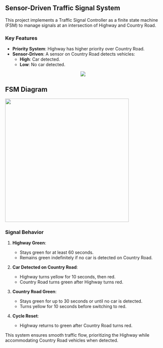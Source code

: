 ## Sensor-Driven Traffic Signal System

This project implements a Traffic Signal Controller as a finite state machine (FSM) to manage signals at an intersection of Highway and Country Road.

### Key Features

- **Priority System**: Highway has higher priority over Country Road.
- **Sensor-Driven**: A sensor on Country Road detects vehicles:
  - **High**: Car detected.
  - **Low**: No car detected.
 
<p align="center">
  <img src="https://github.com/KeshavBaldeva/Traffic-Signal-Controller/assets/152970391/84ecbaa0-696f-4a19-8c94-f1c02d2f2938" />
</p>

## FSM Diagram

  <img src="https://github.com/KeshavBaldeva/Sensor-Driven-Traffic-Signal-System/assets/152970391/ae1b2108-dc10-4532-a10b-1542bf8786ce" width="400"/>


### Signal Behavior

1. **Highway Green**:
   - Stays green for at least 60 seconds.
   - Remains green indefinitely if no car is detected on Country Road.

2. **Car Detected on Country Road**:
   - Highway turns yellow for 10 seconds, then red.
   - Country Road turns green after Highway turns red.

3. **Country Road Green**:
   - Stays green for up to 30 seconds or until no car is detected.
   - Turns yellow for 10 seconds before switching to red.

4. **Cycle Reset**:
   - Highway returns to green after Country Road turns red.

This system ensures smooth traffic flow, prioritizing the Highway while accommodating Country Road vehicles when detected.
